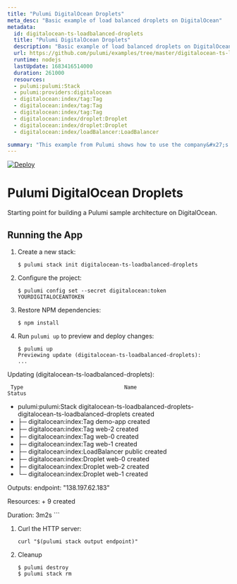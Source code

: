 ```yaml
---
title: "Pulumi DigitalOcean Droplets"
meta_desc: "Basic example of load balanced droplets on DigitalOcean"
metadata:
  id: digitalocean-ts-loadbalanced-droplets
  title: "Pulumi DigitalOcean Droplets"
  description: "Basic example of load balanced droplets on DigitalOcean"
  url: https://github.com/pulumi/examples/tree/master/digitalocean-ts-loadbalanced-droplets
  runtime: nodejs
  lastUpdate: 1683416514000
  duration: 261000
  resources:
  - pulumi:pulumi:Stack
  - pulumi:providers:digitalocean
  - digitalocean:index/tag:Tag
  - digitalocean:index/tag:Tag
  - digitalocean:index/tag:Tag
  - digitalocean:index/droplet:Droplet
  - digitalocean:index/droplet:Droplet
  - digitalocean:index/loadBalancer:LoadBalancer

summary: "This example from Pulumi shows how to use the company&#x27;s JavaScript-based infrastructure-as-code platform to automate the creation of a simplified digital load balancer across two DigitalOcean droplets using TypeScript. It serves as a demonstration of how to use Pulumi to deploy cloud-native infrastructure to DigitalOcean and is applicable to any cloud-computing use case that requires spinning up servers and assigning public endpoints."
---
```


[![Deploy](https://get.pulumi.com/new/button.svg)](https://app.pulumi.com/new?template=https://github.com/pulumi/examples/blob/master/digitalocean-ts-loadbalanced-droplets/README.md)

# Pulumi DigitalOcean Droplets

Starting point for building a Pulumi sample architecture on DigitalOcean.

## Running the App

1.  Create a new stack:

    ```
    $ pulumi stack init digitalocean-ts-loadbalanced-droplets
    ```

1.  Configure the project:

    ```
    $ pulumi config set --secret digitalocean:token YOURDIGITALOCEANTOKEN
    ```

1.  Restore NPM dependencies:

    ```
    $ npm install
    ```

1.  Run `pulumi up` to preview and deploy changes:

    ``` 
    $ pulumi up
    Previewing update (digitalocean-ts-loadbalanced-droplets):
    ...

Updating (digitalocean-ts-loadbalanced-droplets):

     Type                                Name                                                                         Status
 +   pulumi:pulumi:Stack                 digitalocean-ts-loadbalanced-droplets-digitalocean-ts-loadbalanced-droplets  created
 +   ├─ digitalocean:index:Tag           demo-app                                                                     created
 +   ├─ digitalocean:index:Tag           web-2                                                                        created
 +   ├─ digitalocean:index:Tag           web-0                                                                        created
 +   ├─ digitalocean:index:Tag           web-1                                                                        created
 +   ├─ digitalocean:index:LoadBalancer  public                                                                       created
 +   ├─ digitalocean:index:Droplet       web-0                                                                        created
 +   ├─ digitalocean:index:Droplet       web-2                                                                        created
 +   └─ digitalocean:index:Droplet       web-1                                                                        created

Outputs:
    endpoint: "138.197.62.183"

Resources:
    + 9 created

Duration: 3m2s
    ```

1.  Curl the HTTP server:

    ```
    curl "$(pulumi stack output endpoint)"
    ```

1. Cleanup

    ```
    $ pulumi destroy
    $ pulumi stack rm
    ```

